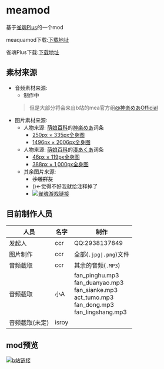 
# meamod

基于[雀魂Plus](https://github.com/MajsoulPlus/majsoul-plus-client/releases)的一个mod

meaquamod下载:[下载地址](https://github.com/2938137849/meamod/releases/)

雀魂Plus下载:[下载地址](https://github.com/MajsoulPlus/majsoul-plus-client/releases)

## 素材来源

 * 音频素材来源: 
	* 制作中
	>但是大部分将会来自b站的mea官方组[@神楽めあOfficial](http://space.bilibili.com/349991143/)
 * 图片素材来源:
	- 人物来源: [萌娘百科](https://zh.moegirl.org/Mainpage)的[神楽めあ](https://zh.moegirl.org/%E7%A5%9E%E4%B9%90%E9%AD%85%E5%A8%85#)词条
		* [250px × 335px全身图](https://img.moegirl.org/common/thumb/0/05/%E7%A5%9E%E6%A5%BD%E3%82%81%E3%81%821.jpg/250px-%E7%A5%9E%E6%A5%BD%E3%82%81%E3%81%821.jpg)
		* [1496px × 2006px全身图](https://img.moegirl.org/common/0/05/%E7%A5%9E%E6%A5%BD%E3%82%81%E3%81%821.jpg)
	* 人物来源: [萌娘百科](https://zh.moegirl.org/Mainpage)的[湊あくあ](https://zh.moegirl.org/%E5%87%91%E9%98%BF%E5%BA%93%E5%A8%85#)词条
		* [46px × 119px全身图](https://img.moegirl.org/common/thumb/5/5b/%E6%B9%8A%E3%81%82%E3%81%8F%E3%81%82%E7%AB%8B%E7%BB%98.jpg/46px-%E6%B9%8A%E3%81%82%E3%81%8F%E3%81%82%E7%AB%8B%E7%BB%98.jpg)
		* [388px × 1,000px全身图](https://img.moegirl.org/common/5/5b/%E6%B9%8A%E3%81%82%E3%81%8F%E3%81%82%E7%AB%8B%E7%BB%98.jpg)
	* 其余图片来源: 
		* ~~沙雕群友~~
		* [](http://www.majsoul.com/ "[](http://www.majsoul.com/2554a23baacaec142ed7dc0402ca535b.png 雀魂工作室链接)") ()<-觉得不好我就给注释掉了
		* [![](https://majsoul.union-game.com/9c7d813114e1aed5fa24401020c048db.png "雀魂游戏链接")](https://majsoul.union-game.com/#/)
## 目前制作人员

|人员|名字|制作|
|-|-|-|
|发起人|ccr|QQ:2938137849|
|图片制作|ccr|全部(`.jpg\|.png`)文件|
|音频截取|ccr|其余的音频(`.MP3`)|
|音频截取|小A|fan_pinghu.mp3<br>fan_duanyao.mp3<br>fan_sianke.mp3<br>act_tumo.mp3<br>fan_dong.mp3<br>fan_lingshang.mp3<br>|
|音频截取(未定)|isroy||

## mod预览
[![b站链接](http://i2.hdslb.com/bfs/archive/bd845490b227916e4d1aaaa15ce34106b9fbcb00.jpg_320x200.jpg "点击观看预览")](https://www.bilibili.com/video/av42514503/)

